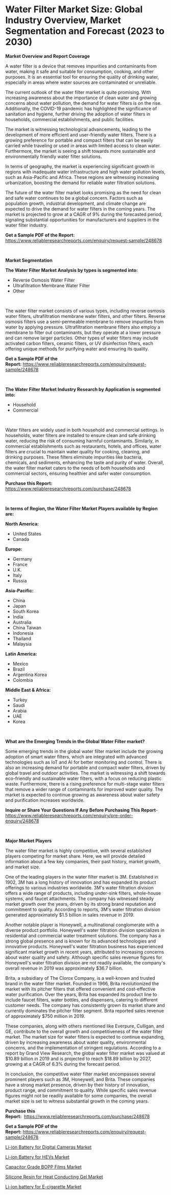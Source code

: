 <p><h1>Water Filter Market Size: Global Industry Overview, Market Segmentation and Forecast (2023 to 2030)</h1></p><p><strong>Market Overview and Report Coverage</strong></p>
<p><p>A water filter is a device that removes impurities and contaminants from water, making it safe and suitable for consumption, cooking, and other purposes. It is an essential tool for ensuring the quality of drinking water, especially in areas where water sources are contaminated or unreliable.</p><p>The current outlook of the water filter market is quite promising. With increasing awareness about the importance of clean water and growing concerns about water pollution, the demand for water filters is on the rise. Additionally, the COVID-19 pandemic has highlighted the significance of sanitation and hygiene, further driving the adoption of water filters in households, commercial establishments, and public facilities.</p><p>The market is witnessing technological advancements, leading to the development of more efficient and user-friendly water filters. There is a growing preference for portable and compact filters that can be easily carried while traveling or used in areas with limited access to clean water. Furthermore, the market is seeing a shift towards more sustainable and environmentally friendly water filter solutions.</p><p>In terms of geography, the market is experiencing significant growth in regions with inadequate water infrastructure and high water pollution levels, such as Asia-Pacific and Africa. These regions are witnessing increasing urbanization, boosting the demand for reliable water filtration solutions.</p><p>The future of the water filter market looks promising as the need for clean and safe water continues to be a global concern. Factors such as population growth, industrial development, and climate change are expected to drive the demand for water filters in the coming years. The market is projected to grow at a CAGR of 9% during the forecasted period, signaling substantial opportunities for manufacturers and suppliers in the water filter industry.</p></p>
<p><strong>Get a Sample PDF of the Report:</strong> <a href="https://www.reliableresearchreports.com/enquiry/request-sample/248678">https://www.reliableresearchreports.com/enquiry/request-sample/248678</a></p>
<p>&nbsp;</p>
<p><strong>Market Segmentation</strong></p>
<p><strong>The Water Filter Market Analysis by types is segmented into:</strong></p>
<p><ul><li>Reverse Osmosis Water Filter</li><li>Ultrafiltration Membrane Water Filter</li><li>Other</li></ul></p>
<p>&nbsp;</p>
<p><p>The water filter market consists of various types, including reverse osmosis water filters, ultrafiltration membrane water filters, and other filters. Reverse osmosis filters use a semi-permeable membrane to remove impurities from water by applying pressure. Ultrafiltration membrane filters also employ a membrane to filter out contaminants, but they operate at a lower pressure and can remove larger particles. Other types of water filters may include activated carbon filters, ceramic filters, or UV disinfection filters, each offering unique methods for purifying water and ensuring its quality.</p></p>
<p><strong>Get a Sample PDF of the Report:</strong>&nbsp;<a href="https://www.reliableresearchreports.com/enquiry/request-sample/248678">https://www.reliableresearchreports.com/enquiry/request-sample/248678</a></p>
<p>&nbsp;</p>
<p><strong>The Water Filter Market Industry Research by Application is segmented into:</strong></p>
<p><ul><li>Household</li><li>Commercial</li></ul></p>
<p>&nbsp;</p>
<p><p>Water filters are widely used in both household and commercial settings. In households, water filters are installed to ensure clean and safe drinking water, reducing the risk of consuming harmful contaminants. Similarly, in commercial establishments such as restaurants, hotels, and offices, water filters are crucial to maintain water quality for cooking, cleaning, and drinking purposes. These filters eliminate impurities like bacteria, chemicals, and sediments, enhancing the taste and purity of water. Overall, the water filter market caters to the needs of both households and commercial sectors, ensuring healthier and safer water consumption.</p></p>
<p><strong>Purchase this Report:</strong>&nbsp; <a href="https://www.reliableresearchreports.com/purchase/248678">https://www.reliableresearchreports.com/purchase/248678</a></p>
<p>&nbsp;</p>
<p><strong>In terms of Region, the Water Filter Market Players available by Region are:</strong></p>
<p>
    <p> <strong> North America: </strong>
        <ul>
            <li>United States</li>
            <li>Canada</li>
        </ul>
        </p> 
    <p> <strong> Europe: </strong>
        <ul>
            <li>Germany</li>
            <li>France</li>
            <li>U.K.</li>
            <li>Italy</li>
            <li>Russia</li>
        </ul>
        </p> 
    <p> <strong> Asia-Pacific: </strong>
        <ul>
            <li>China</li>
            <li>Japan</li>
            <li>South Korea</li>
            <li>India</li>
            <li>Australia</li>
            <li>China Taiwan</li>
            <li>Indonesia</li>
            <li>Thailand</li>
            <li>Malaysia</li>
        </ul>
        </p> 
    <p> <strong> Latin America: </strong>
        <ul>
            <li>Mexico</li>
            <li>Brazil</li>
            <li>Argentina Korea</li>
            <li>Colombia</li>
        </ul>
        </p> 
    <p> <strong> Middle East & Africa: </strong>
        <ul>
            <li>Turkey</li>
            <li>Saudi</li>
            <li>Arabia</li>
            <li>UAE</li>
            <li>Korea</li>
        </ul>
    </p>
    </p>
<p>&nbsp;</p>
<p><strong>What are the Emerging Trends in the Global Water Filter market?</strong></p>
<p><p>Some emerging trends in the global water filter market include the growing adoption of smart water filters, which are integrated with advanced technologies such as IoT and AI for better monitoring and control. There is also an increasing demand for portable and compact water filters, driven by global travel and outdoor activities. The market is witnessing a shift towards eco-friendly and sustainable water filters, with a focus on reducing plastic waste. Furthermore, there is a rising preference for multi-stage water filters that remove a wider range of contaminants for improved water quality. The market is expected to continue growing as awareness about water safety and purification increases worldwide.</p></p>
<p><strong>Inquire or Share Your Questions If Any Before Purchasing This Report</strong>- <a href="https://www.reliableresearchreports.com/enquiry/pre-order-enquiry/248678">https://www.reliableresearchreports.com/enquiry/pre-order-enquiry/248678</a></p>
<p>&nbsp;</p>
<p><strong>Major Market Players</strong></p>
<p><p>The water filter market is highly competitive, with several established players competing for market share. Here, we will provide detailed information about a few key companies, their past history, market growth, and market size.</p><p>One of the leading players in the water filter market is 3M. Established in 1902, 3M has a long history of innovation and has expanded its product offerings to various industries worldwide. 3M's water filtration division offers a wide range of products, including under-sink filters, whole-house systems, and faucet attachments. The company has witnessed steady market growth over the years, driven by its strong brand reputation and commitment to quality. According to reports, 3M's water filtration division generated approximately $1.5 billion in sales revenue in 2019.</p><p>Another notable player is Honeywell, a multinational conglomerate with a diverse product portfolio. Honeywell's water filtration division specializes in residential and commercial water treatment solutions. The company has a strong global presence and is known for its advanced technologies and innovative products. Honeywell's water filtration business has experienced significant market growth in recent years, attributed to increasing concerns about water quality and safety. Although specific sales revenue figures for Honeywell's water filtration division are not readily available, the company's overall revenue in 2019 was approximately $36.7 billion.</p><p>Brita, a subsidiary of The Clorox Company, is a well-known and trusted brand in the water filter market. Founded in 1966, Brita revolutionized the market with its pitcher filters that offered convenient and cost-effective water purification. Over the years, Brita has expanded its product line to include faucet filters, water bottles, and dispensers, catering to different customer needs. The company has consistently grown its market share and currently dominates the pitcher filter segment. Brita reported sales revenue of approximately $750 million in 2019.</p><p>These companies, along with others mentioned like Everpure, Culligan, and GE, contribute to the overall growth and competitiveness of the water filter market. The market size for water filters is expected to continue expanding, driven by increasing awareness about water quality, environmental concerns, and the implementation of stringent regulations. According to a report by Grand View Research, the global water filter market was valued at $10.89 billion in 2019 and is projected to reach $18.89 billion by 2027, growing at a CAGR of 6.3% during the forecast period.</p><p>In conclusion, the competitive water filter market encompasses several prominent players such as 3M, Honeywell, and Brita. These companies have a strong market presence, driven by their history of innovation, product range, and commitment to quality. While specific sales revenue figures might not be readily available for some companies, the overall market size is set to witness substantial growth in the coming years.</p></p>
<p><strong>Purchase this Report:</strong>&nbsp;&nbsp;<a href="https://www.reliableresearchreports.com/purchase/248678">https://www.reliableresearchreports.com/purchase/248678</a></p>
<p></p>
<p><strong>Get a Sample PDF of the Report:</strong>&nbsp;<a href="https://www.reliableresearchreports.com/enquiry/request-sample/248678">https://www.reliableresearchreports.com/enquiry/request-sample/248678</a></p>
<p><p><a href="https://www.linkedin.com/pulse/li-ion-battery-digital-cameras-market-research-report-wu5me/">Li-ion Battery for Digital Cameras Market</a></p><p><a href="https://www.linkedin.com/pulse/li-ion-battery-hevs-market-insights-players-forecast-uii8e/">Li-ion Battery for HEVs Market</a></p><p><a href="https://medium.com/@nelsonhauck/capacitor-grade-bopp-films-market-size-cagr-trends-2024-2030-9625c8366b3f">Capacitor Grade BOPP Films Market</a></p><p><a href="https://medium.com/@leliajewess/silicone-resin-for-heat-conducting-gel-market-furnishes-information-on-market-share-market-trends-50a9027791ea">Silicone Resin for Heat Conducting Gel Market</a></p><p><a href="https://www.linkedin.com/pulse/li-ion-battery-e-cigarette-market-size-2023-2030-global-za7pe/">Li-ion battery for E-cigarette Market</a></p></p>